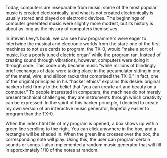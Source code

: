 Today, computers are inseparable from music:  some of the most popular music is created electronically, and what is not created electronically is usually stored and played on electronic devices. The beginnings of computer generated music were slightly more modest, but its history is about as long as the history of computers themselves. 

In Steven Levy’s book, we can see how programmers were eager to intertwine the musical and electronic worlds from the start:  one of the first machines to not use cards to program, the TX-0, would “make a sort of music, like a poorly tuned electric organ” while the program ran. Instead of creating sound through vibrations, however, computers were doing it through code. This code only became music “while millions of blindingly brief exchanges of data were taking place in the accumulator sitting in one of the metal, wire, and silicon racks that comprised the TX-0.” In fact, one of the original principles in his “hacker ethics” explains this desire:  original hackers held firmly to the belief that “you can create art and beauty on a computer.” To people interested in computers, the machines do not merely present technical challenges, they are instruments through which creativity can be expressed. In the spirit of this hacker principle, I decided to create my own version of an interactive music generator, hopefully easier to program than the TX-0. 

When the index.html file of my program is opened, a box shows up with a green line scrolling to the right. You can click anywhere in the box, and a rectangle will be shaded in. When the green line crosses over the box, the corresponding note will play. Using this, the user can program certain sounds or songs. I also implemented a random music generator that will fill in approximately 1/10 of the notes at random.